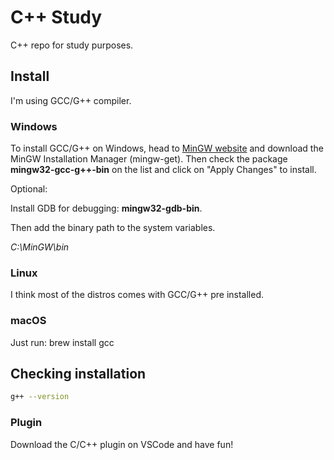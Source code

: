 # C++ Study

C++ repo for study purposes.

## Install

I'm using GCC/G++ compiler.

### Windows

To install GCC/G++ on Windows, head to [MinGW website](http://www.mingw.org/) and download the MinGW Installation Manager (mingw-get). Then check the package **mingw32-gcc-g++-bin** on the list and click on "Apply Changes" to install.

Optional:

Install GDB for debugging: **mingw32-gdb-bin**.

Then add the binary path to the system variables.

_C:\MinGW\bin_

### Linux

I think most of the distros comes with GCC/G++ pre installed.

### macOS

Just run: brew install gcc

## Checking installation

```sh
g++ --version
```

### Plugin

Download the C/C++ plugin on VSCode and have fun!
